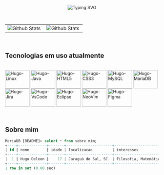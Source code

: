 <p align="center">
  <img src= "https://readme-typing-svg.herokuapp.com/?font=Fira+Code&size=20&pause=1000&color=22C55E&center=true&vCenter=true&width=600&lines=Olá%2C+eu+sou+o+Hugo!;Sou+um+entusiasta+de+tecnologia;Compilando+conhecimento+diariamente+%F0%9F%9A%80" alt="Typing SVG" />
</p>
<br>
<table>
  <tr>
    <td>
      <img
        align="left"
        src="https://github-readme-stats.vercel.app/api?username=HugoDeleonP&theme=highcontrast&hide_border=false&include_all_commits=true&show_icons=true"
        alt="Github Stats"
      />
    </td>
    <td>
      <img
        align="left"
        src="https://github-readme-stats.vercel.app/api/top-langs/?username=HugoDeleonP&theme=highcontrast&hide_border=false&include_all_commits=true&count_private=true&layout=compact"
        alt="Github Stats"
      />
    </td>
  </tr>
</table>
<br>
  
## Tecnologias em uso atualmente

<div style = "display: inline_block"> <br>
  <img align= "Center" alt="Hugo-Linux" height = "60" width = "80" src="https://cdn.jsdelivr.net/gh/devicons/devicon@latest/icons/linux/linux-original.svg" />
  <img align= "Center" alt="Hugo-Java" height = "60" width = "80" src="https://cdn.jsdelivr.net/gh/devicons/devicon@latest/icons/java/java-original.svg" />
  <img align= "Center" alt="Hugo-HTML5" height = "60" width = "80" src="https://cdn.jsdelivr.net/gh/devicons/devicon@latest/icons/html5/html5-original.svg" />
  <img align= "Center" alt="Hugo-CSS3" height = "60" width = "80" src="https://cdn.jsdelivr.net/gh/devicons/devicon@latest/icons/css3/css3-original.svg" />
  <img align= "Center" alt="Hugo-MySQL" height = "60" width = "80" src="https://cdn.jsdelivr.net/gh/devicons/devicon@latest/icons/mysql/mysql-original-wordmark.svg" />
  <img align= "Center" alt="Hugo-MariaDB" height = "60" width = "80" src="https://cdn.jsdelivr.net/gh/devicons/devicon@latest/icons/mariadb/mariadb-original-wordmark.svg" />
  <img align= "Center" alt="Hugo-Jira" height = "60" width = "80" src="https://cdn.jsdelivr.net/gh/devicons/devicon@latest/icons/jira/jira-original-wordmark.svg" />
  <img align= "Center" alt="Hugo-VsCode" height = "60" width = "80" src="https://cdn.jsdelivr.net/gh/devicons/devicon@latest/icons/vscode/vscode-original.svg" />
  <img align= "Center" alt="Hugo-Eclipse" height = "60" width = "80" src="https://cdn.jsdelivr.net/gh/devicons/devicon@latest/icons/eclipse/eclipse-original.svg" />
  <img align= "Center" alt="Hugo-NeoVim" height = "60" width = "80" src="https://cdn.jsdelivr.net/gh/devicons/devicon@latest/icons/neovim/neovim-original.svg" />
  <img align= "Center" alt="Hugo-Figma" height = "60" width = "80" src="https://cdn.jsdelivr.net/gh/devicons/devicon@latest/icons/figma/figma-original.svg" />  
</div>

<br>
<br>

## Sobre mim

```sql
MariaDB [README]> select * from sobre_mim;
+----+-------------+-------+---------------------+-----------------------------------------------------------------------+
| id | nome        | idade | localizacao         | interesses                                                            |
+----+-------------+-------+---------------------+-----------------------------------------------------------------------+
|  1 | Hugo Deleon |    17 | Jaraguá do Sul, SC  | Filosofia, Matemática, funcionamento de sistemas e tecnologia no geral|
+----+-------------+-------+---------------------+-----------------------------------------------------------------------+
1 row in set (0.00 sec)

```
